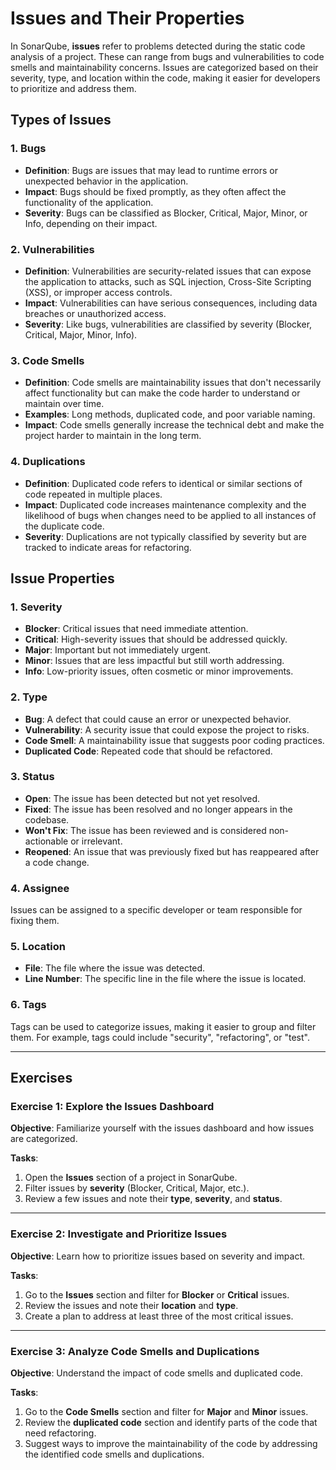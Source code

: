 # Issues and Their Properties

In SonarQube, **issues** refer to problems detected during the static code 
analysis of a project. These can range from bugs and vulnerabilities to 
code smells and maintainability concerns. Issues are categorized based on 
their severity, type, and location within the code, making it easier for 
developers to prioritize and address them.    

## Types of Issues

### 1. Bugs

- **Definition**: Bugs are issues that may lead to runtime errors or 
  unexpected behavior in the application.
- **Impact**: Bugs should be fixed promptly, as they often affect the 
  functionality of the application.
- **Severity**: Bugs can be classified as Blocker, Critical, Major, Minor, 
  or Info, depending on their impact. 

### 2. Vulnerabilities

- **Definition**: Vulnerabilities are security-related issues that can 
  expose the application to attacks, such as SQL injection, Cross-Site 
  Scripting (XSS), or improper access controls.
- **Impact**: Vulnerabilities can have serious consequences, including data 
  breaches or unauthorized access.
- **Severity**: Like bugs, vulnerabilities are classified by severity 
  (Blocker, Critical, Major, Minor, Info). 

### 3. Code Smells

- **Definition**: Code smells are maintainability issues that don't 
  necessarily affect functionality but can make the code harder to understand 
  or maintain over time.
- **Examples**: Long methods, duplicated code, and poor variable naming.
- **Impact**: Code smells generally increase the technical debt and make 
  the project harder to maintain in the long term. 

### 4. Duplications

- **Definition**: Duplicated code refers to identical or similar sections 
  of code repeated in multiple places.
- **Impact**: Duplicated code increases maintenance complexity and the 
  likelihood of bugs when changes need to be applied to all instances of the 
  duplicate code.
- **Severity**: Duplications are not typically classified by severity but 
  are tracked to indicate areas for refactoring. 

## Issue Properties

### 1. Severity

- **Blocker**: Critical issues that need immediate attention.
- **Critical**: High-severity issues that should be addressed quickly.
- **Major**: Important but not immediately urgent.
- **Minor**: Issues that are less impactful but still worth addressing.
- **Info**: Low-priority issues, often cosmetic or minor improvements.

### 2. Type

- **Bug**: A defect that could cause an error or unexpected behavior.
- **Vulnerability**: A security issue that could expose the project to risks.
- **Code Smell**: A maintainability issue that suggests poor coding practices.
- **Duplicated Code**: Repeated code that should be refactored.

### 3. Status

- **Open**: The issue has been detected but not yet resolved.
- **Fixed**: The issue has been resolved and no longer appears in the codebase.
- **Won't Fix**: The issue has been reviewed and is considered non-actionable or irrelevant.
- **Reopened**: An issue that was previously fixed but has reappeared after a code change.

### 4. Assignee

Issues can be assigned to a specific developer or team responsible for 
fixing them. 

### 5. Location

- **File**: The file where the issue was detected.
- **Line Number**: The specific line in the file where the issue is located.

### 6. Tags

Tags can be used to categorize issues, making it easier to group and filter 
them. For example, tags could include "security", "refactoring", or "test". 

---

## Exercises

### Exercise 1: Explore the Issues Dashboard

**Objective**: 
Familiarize yourself with the issues dashboard and how issues are categorized.

**Tasks**:
1. Open the **Issues** section of a project in SonarQube.
2. Filter issues by **severity** (Blocker, Critical, Major, etc.).
3. Review a few issues and note their **type**, **severity**, and **status**.

---

### Exercise 2: Investigate and Prioritize Issues

**Objective**: 
Learn how to prioritize issues based on severity and impact.

**Tasks**:
1. Go to the **Issues** section and filter for **Blocker** or **Critical** issues.
2. Review the issues and note their **location** and **type**.
3. Create a plan to address at least three of the most critical issues.

---

### Exercise 3: Analyze Code Smells and Duplications

**Objective**: 
Understand the impact of code smells and duplicated code.

**Tasks**:
1. Go to the **Code Smells** section and filter for **Major** and **Minor** issues.
2. Review the **duplicated code** section and identify parts of the code that need refactoring.
3. Suggest ways to improve the maintainability of the code by addressing the identified code smells and duplications.
